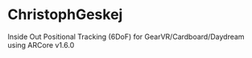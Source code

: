 # ChristophGeskej
Inside Out Positional Tracking (6DoF) for GearVR/Cardboard/Daydream using ARCore v1.6.0
